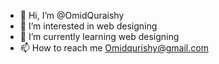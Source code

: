 - 👋 Hi, I’m @OmidQuraishy
- 👀 I’m interested in web designing
- 🌱 I’m currently learning  web designing 
- 📫 How to reach me Omidqurishy@gmail.com 

<!---
OmidQuraishy/OmidQuraishy is a ✨ special ✨ repository because its `README.md` (this file) appears on your GitHub profile.
You can click the Preview link to take a look at your changes.
--->
